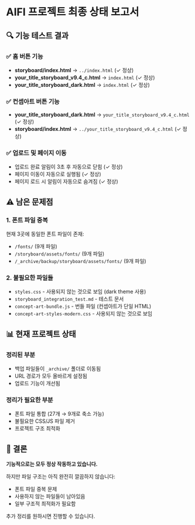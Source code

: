 # AIFI 프로젝트 최종 상태 보고서

## 🔍 기능 테스트 결과

### ✅ 홈 버튼 기능
- **storyboard/index.html** → `../index.html` (✓ 정상)
- **your_title_storyboard_v9.4_c.html** → `index.html` (✓ 정상)
- **your_title_storyboard_dark.html** → `index.html` (✓ 정상)

### ✅ 컨셉아트 버튼 기능
- **your_title_storyboard_dark.html** → `your_title_storyboard_v9.4_c.html` (✓ 정상)
- **storyboard/index.html** → `../your_title_storyboard_v9.4_c.html` (✓ 정상)

### ✅ 업로드 및 페이지 이동
- 업로드 완료 알림이 3초 후 자동으로 닫힘 (✓ 정상)
- 페이지 이동이 자동으로 실행됨 (✓ 정상)
- 페이지 로드 시 알림이 자동으로 숨겨짐 (✓ 정상)

## ⚠️ 남은 문제점

### 1. 폰트 파일 중복
현재 3곳에 동일한 폰트 파일이 존재:
- `/fonts/` (9개 파일)
- `/storyboard/assets/fonts/` (9개 파일)
- `/_archive/backup/storyboard/assets/fonts/` (9개 파일)

### 2. 불필요한 파일들
- `styles.css` - 사용되지 않는 것으로 보임 (dark theme 사용)
- `storyboard_integration_test.md` - 테스트 문서
- `concept-art-bundle.js` - 번들 파일 (컨셉아트가 단일 HTML)
- `concept-art-styles-modern.css` - 사용되지 않는 것으로 보임

## 📊 현재 프로젝트 상태

### 정리된 부분
- 백업 파일들이 `_archive/` 폴더로 이동됨
- URL 경로가 모두 올바르게 설정됨
- 업로드 기능이 개선됨

### 정리가 필요한 부분
- 폰트 파일 통합 (27개 → 9개로 축소 가능)
- 불필요한 CSS/JS 파일 제거
- 프로젝트 구조 최적화

## 🎯 결론

**기능적으로는 모두 정상 작동하고 있습니다.**

하지만 파일 구조는 아직 완전히 깔끔하지 않습니다:
- 폰트 파일 중복 문제
- 사용하지 않는 파일들이 남아있음
- 일부 구조적 최적화가 필요함

추가 정리를 원하시면 진행할 수 있습니다.
